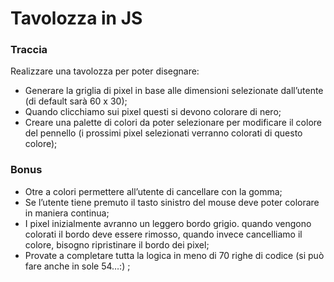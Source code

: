 # Tavolozza in JS

### Traccia

Realizzare una tavolozza per poter disegnare:
- Generare la griglia di pixel in base alle dimensioni selezionate dall’utente (di default sarà 60 x 30);
- Quando clicchiamo sui pixel questi si devono colorare di nero;
- Creare una palette di colori da poter selezionare per modificare il colore del pennello (i prossimi pixel selezionati verranno colorati di questo colore);

### Bonus
- Otre a colori permettere all’utente di cancellare con la gomma;
- Se l’utente tiene premuto il tasto sinistro del mouse deve poter colorare in maniera continua;
- I pixel inizialmente avranno un leggero bordo grigio. quando vengono colorati il bordo deve essere rimosso, quando invece cancelliamo il colore, bisogno ripristinare il bordo dei pixel;
- Provate a completare tutta la logica in meno di 70 righe di codice (si può fare anche in sole 54…:) ;
